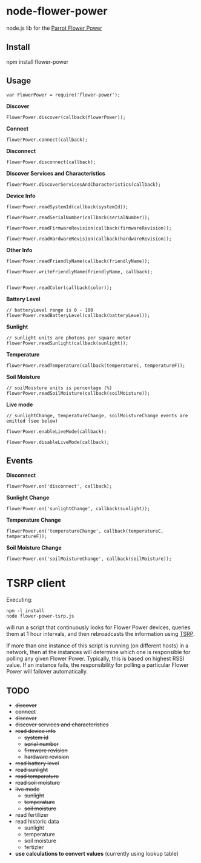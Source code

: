 node-flower-power
=================

node.js lib for the [Parrot Flower Power](http://www.parrot.com/flowerpower/usa/)


Install
-------

npm install flower-power

Usage
-----

    var FlowerPower = require('flower-power');

__Discover__

    FlowerPower.discover(callback(flowerPower));

__Connect__

    flowerPower.connect(callback);

__Disconnect__

    flowerPower.disconnect(callback);

__Discover Services and Characteristics__

    flowerPower.discoverServicesAndCharacteristics(callback);

__Device Info__

    flowerPower.readSystemId(callback(systemId));

    flowerPower.readSerialNumber(callback(serialNumber));

    flowerPower.readFirmwareRevision(callback(firmwareRevision));

    flowerPower.readHardwareRevision(callback(hardwareRevision));

__Other Info__

    flowerPower.readFriendlyName(callback(friendlyName)); 

    flowerPower.writeFriendlyName(friendlyName, callback);


    flowerPower.readColor(callback(color));

__Battery Level__

    // batteryLevel range is 0 - 100
    flowerPower.readBatteryLevel(callback(batteryLevel));

__Sunlight__

    // sunlight units are photons per square meter 
    flowerPower.readSunlight(callback(sunlight));

__Temperature__

    flowerPower.readTemperature(callback(temperatureC, temperatureF));

__Soil Moisture__

    // soilMoisture units is percentage (%)
    flowerPower.readSoilMoisture(callback(soilMoisture));

__Live mode__

    // sunlightChange, temperatureChange, soilMoistureChange events are emitted (see below)

    flowerPower.enableLiveMode(callback);

    flowerPower.disableLiveMode(callback);

Events 
------

__Disconnect__

    flowerPower.on('disconnect', callback);

__Sunlight Change__

    flowerPower.on('sunlightChange', callback(sunlight));

__Temperature Change__

    flowerPower.on('temperatureChange', callback(temperatureC, temperatureF));

__Soil Moisture Change__

    flowerPower.on('soilMoistureChange', callback(soilMoisture));

TSRP client
===========
Executing:

    npm -l install
    node flower-power-tsrp.js

will run a script that continuously looks for Flower Power devices,
queries them at 1 hour intervals,
and then rebroadcasts the information using [TSRP](http://thethingsystem.com/dev/Thing-Sensor-Reporting-Protocol.html).

If more than one instance of this script is running (on different hosts) in a network,
then at the instances will determine which one is responsible for polling any given Flower Power.
Typically, this is based on highest RSSI value.
If an instance fails, the responsibility for polling a particular Flower Power will failover automatically.

TODO
----

  * ~~discover~~
  * ~~connect~~
  * ~~discover~~
  * ~~discover services and characteristics~~
  * ~~read device info~~
    * ~~system id~~
    * ~~serial number~~
    * ~~firmware revision~~
    * ~~hardware revision~~
  * ~~read battery level~~
  * ~~read sunlight~~
  * ~~read temperature~~
  * ~~read soil moisture~~
  * ~~live mode~~
    * ~~sunlight~~
    * ~~temperature~~
    * ~~soil moisture~~
  * read fertilizer
  * read historic data
    * sunlight
    * temperature
    * soil moisture
    * fertizler
  * __use calculations to convert values__ (currently using lookup table)

